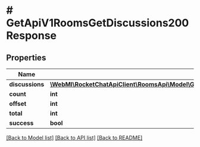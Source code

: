 # # GetApiV1RoomsGetDiscussions200Response

## Properties

Name | Type | Description | Notes
------------ | ------------- | ------------- | -------------
**discussions** | [**\WebMI\RocketChatApiClient\RoomsApi\Model\GetApiV1RoomsGetDiscussions200ResponseDiscussionsInner[]**](GetApiV1RoomsGetDiscussions200ResponseDiscussionsInner.md) |  | [optional]
**count** | **int** |  | [optional]
**offset** | **int** |  | [optional]
**total** | **int** |  | [optional]
**success** | **bool** |  | [optional]

[[Back to Model list]](../../README.md#models) [[Back to API list]](../../README.md#endpoints) [[Back to README]](../../README.md)

